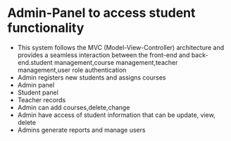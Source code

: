 # Admin-Panel to access student functionality
- This system follows the MVC (Model-View-Controller) architecture and provides a  seamless interaction between the front-end and back-end.student management,course management,teacher management,user role authentication
- Admin registers new students and assigns courses
- Admin panel
- Student panel
- Teacher records
- Admin can add courses,delete,change
- Admin have access of student information that can be update, view, delete
- Admins generate reports and manage users
